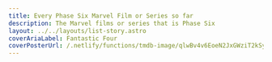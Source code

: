 ```yaml
---
title: Every Phase Six Marvel Film or Series so far
description: The Marvel films or series that is Phase Six
layout: ../../layouts/list-story.astro
coverAriaLabel: Fantastic Four
coverPosterUrl: /.netlify/functions/tmdb-image/qlwBv4v6EoeN2JxGWziT2kSyoVe.webp?transparent=0
---
```


